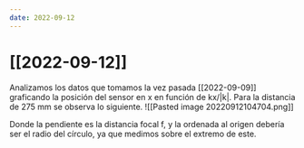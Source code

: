 ```yaml
---
date: 2022-09-12
---
```

# [[2022-09-12]]

Analizamos los datos que tomamos la vez pasada [[2022-09-09]] graficando  la posición del sensor en x en función de kx/|k|. Para la distancia de 275 mm se observa lo siguiente. 
![[Pasted image 20220912104704.png]]

Donde la pendiente es la distancia focal f, y la ordenada al origen debería ser el radio del círculo, ya que medimos sobre el extremo de este.